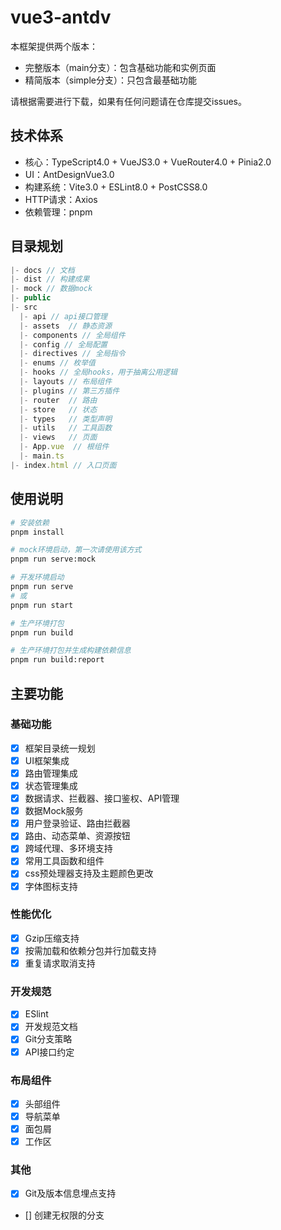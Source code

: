 # vue3-antdv

本框架提供两个版本：
- 完整版本（main分支）：包含基础功能和实例页面
- 精简版本（simple分支）：只包含最基础功能

请根据需要进行下载，如果有任何问题请在仓库提交issues。

## 技术体系
- 核心：TypeScript4.0 + VueJS3.0 + VueRouter4.0 + Pinia2.0
- UI：AntDesignVue3.0
- 构建系统：Vite3.0 + ESLint8.0 + PostCSS8.0
- HTTP请求：Axios
- 依赖管理：pnpm

## 目录规划
```js
|- docs // 文档
|- dist // 构建成果
|- mock // 数据mock
|- public
|- src
  |- api // api接口管理
  |- assets  // 静态资源
  |- components // 全局组件
  |- config // 全局配置
  |- directives // 全局指令
  |- enums // 枚举值
  |- hooks // 全局hooks，用于抽离公用逻辑
  |- layouts // 布局组件
  |- plugins // 第三方插件
  |- router  // 路由
  |- store   // 状态
  |- types   // 类型声明
  |- utils   // 工具函数
  |- views   // 页面
  |- App.vue  // 根组件
  |- main.ts
|- index.html // 入口页面
```

## 使用说明
``` bash
# 安装依赖
pnpm install

# mock环境启动，第一次请使用该方式
pnpm run serve:mock

# 开发环境启动
pnpm run serve
# 或
pnpm run start

# 生产环境打包
pnpm run build

# 生产环境打包并生成构建依赖信息
pnpm run build:report
```


## 主要功能

### 基础功能
- [x] 框架目录统一规划
- [x] UI框架集成
- [x] 路由管理集成
- [x] 状态管理集成
- [x] 数据请求、拦截器、接口鉴权、API管理
- [x] 数据Mock服务
- [x] 用户登录验证、路由拦截器
- [x] 路由、动态菜单、资源按钮
- [x] 跨域代理、多环境支持
- [x] 常用工具函数和组件
- [x] css预处理器支持及主题颜色更改
- [x] 字体图标支持

### 性能优化
- [x] Gzip压缩支持
- [x] 按需加载和依赖分包并行加载支持
- [x] 重复请求取消支持

### 开发规范
- [x] ESlint
- [x] 开发规范文档
- [x] Git分支策略
- [x] API接口约定

### 布局组件
- [x] 头部组件
- [x] 导航菜单
- [x] 面包屑
- [x] 工作区
### 其他
- [x] Git及版本信息埋点支持
- [] 创建无权限的分支
